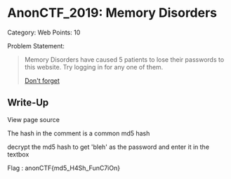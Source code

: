 # AnonCTF_2019: Memory Disorders

Category: Web
Points: 10

Problem Statement:

>Memory Disorders have caused 5 patients to lose their passwords to this website. Try logging in for any one of them.
>
>[Don't forget](https://anonctf.000webhostapp.com/Web_1.php)

## Write-Up

View page source

The hash in the comment is a common md5 hash

decrypt the md5 hash to get 'bleh' as the password and enter it in the textbox

Flag : anonCTF{md5_H4Sh_FunC7iOn}
